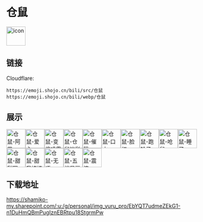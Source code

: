 # 仓鼠
<img src="https://emoji.shojo.cn/bili/src/仓鼠/icon.png" width="50" height="50" alt="icon">

## 链接
Cloudflare:
```
https://emoji.shojo.cn/bili/src/仓鼠
https://emoji.shojo.cn/bili/webp/仓鼠
```
## 展示
<img src="https://emoji.shojo.cn/bili/src/仓鼠/仓鼠-阿巴.png" width="50" height="50" alt="仓鼠-阿巴"><img src="https://emoji.shojo.cn/bili/src/仓鼠/仓鼠-爱心.png" width="50" height="50" alt="仓鼠-爱心"><img src="https://emoji.shojo.cn/bili/src/仓鼠/仓鼠-变傻喷雾.png" width="50" height="50" alt="仓鼠-变傻喷雾"><img src="https://emoji.shojo.cn/bili/src/仓鼠/仓鼠-仓鼠迷彩.png" width="50" height="50" alt="仓鼠-仓鼠迷彩"><img src="https://emoji.shojo.cn/bili/src/仓鼠/仓鼠-催稿.png" width="50" height="50" alt="仓鼠-催稿"><img src="https://emoji.shojo.cn/bili/src/仓鼠/仓鼠-口水.png" width="50" height="50" alt="仓鼠-口水"><img src="https://emoji.shojo.cn/bili/src/仓鼠/仓鼠-脸红.png" width="50" height="50" alt="仓鼠-脸红"><img src="https://emoji.shojo.cn/bili/src/仓鼠/仓鼠-跑轮子.png" width="50" height="50" alt="仓鼠-跑轮子"><img src="https://emoji.shojo.cn/bili/src/仓鼠/仓鼠-呛鼠.png" width="50" height="50" alt="仓鼠-呛鼠"><img src="https://emoji.shojo.cn/bili/src/仓鼠/仓鼠-睡了.png" width="50" height="50" alt="仓鼠-睡了"><img src="https://emoji.shojo.cn/bili/src/仓鼠/仓鼠-甜甜圈.png" width="50" height="50" alt="仓鼠-甜甜圈"><img src="https://emoji.shojo.cn/bili/src/仓鼠/仓鼠-甜我姥姥.png" width="50" height="50" alt="仓鼠-甜我姥姥"><img src="https://emoji.shojo.cn/bili/src/仓鼠/仓鼠-无语.png" width="50" height="50" alt="仓鼠-无语"><img src="https://emoji.shojo.cn/bili/src/仓鼠/仓鼠-五档风扇.png" width="50" height="50" alt="仓鼠-五档风扇"><img src="https://emoji.shojo.cn/bili/src/仓鼠/仓鼠-震惊.png" width="50" height="50" alt="仓鼠-震惊">

## 下载地址

https://shamiko-my.sharepoint.com/:u:/g/personal/img_yuru_pro/EbYQT7udmeZEkG1-n1DuHmQBmPugIznEBRtpu18StgrmPw